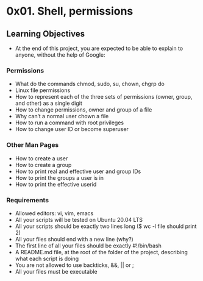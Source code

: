 # 0x01. Shell, permissions

## Learning Objectives

* At the end of this project, you are expected to be able to explain to anyone, without the help of Google:

### Permissions

* What do the commands chmod, sudo, su, chown, chgrp do
* Linux file permissions
* How to represent each of the three sets of permissions (owner, group, and other) as a single digit
* How to change permissions, owner and group of a file
* Why can’t a normal user chown a file
* How to run a command with root privileges
* How to change user ID or become superuser

### Other Man Pages

* How to create a user
* How to create a group
* How to print real and effective user and group IDs
* How to print the groups a user is in
* How to print the effective userid

### Requirements

* Allowed editors: vi, vim, emacs
* All your scripts will be tested on Ubuntu 20.04 LTS
* All your scripts should be exactly two lines long ($ wc -l file should print 2)
* All your files should end with a new line (why?)
* The first line of all your files should be exactly #!/bin/bash
* A README.md file, at the root of the folder of the project, describing what each script is doing
* You are not allowed to use backticks, &&, || or ;
* All your files must be executable

